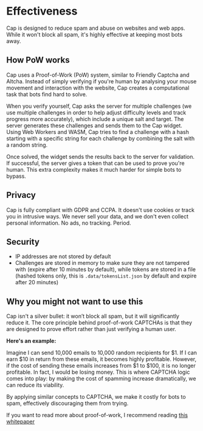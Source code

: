 # Effectiveness

Cap is designed to reduce spam and abuse on websites and web apps. While it won't block all spam, it's highly effective at keeping most bots away.

## How PoW works

Cap uses a Proof-of-Work (PoW) system, similar to Friendly Captcha and Altcha. Instead of simply verifying if you're human by analysing your mouse movement and interaction with the website, Cap creates a computational task that bots find hard to solve.

When you verify yourself, Cap asks the server for multiple challenges (we use multiple challenges in order to help adjust difficulty levels and track progress more accurately), which include a unique salt and target. The server generates these challenges and sends them to the Cap widget. Using Web Workers and WASM, Cap tries to find a challenge with a hash starting with a specific string for each challenge by combining the salt with a random string.

Once solved, the widget sends the results back to the server for validation. If successful, the server gives a token that can be used to prove you're human. This extra complexity makes it much harder for simple bots to bypass.

## Privacy

Cap is fully compliant with GDPR and CCPA. It doesn't use cookies or track you in intrusive ways. We never sell your data, and we don't even collect personal information. No ads, no tracking. Period.

## Security

- IP addresses are not stored by default
- Challenges are stored in memory to make sure they are not tampered with (expire after 10 minutes by default), while tokens are stored in a file (hashed tokens only, this is `.data/tokensList.json` by default and expire after 20 minutes)

## Why you might not want to use this

Cap isn't a silver bullet: it won’t block all spam, but it will significantly reduce it. The core principle behind proof-of-work CAPTCHAs is that they are designed to prove effort rather than just verifying a human user.

**Here's an example:**

Imagine I can send 10,000 emails to 10,000 random recipients for $1. If I can earn $10 in return from these emails, it becomes highly profitable. However, if the cost of sending these emails increases from $1 to $100, it is no longer profitable. In fact, I would be losing money. This is where CAPTCHA logic comes into play: by making the cost of spamming increase dramatically, we can reduce its viability.

By applying similar concepts to CAPTCHA, we make it costly for bots to spam, effectively discouraging them from trying.

If you want to read more about proof-of-work, I recommend reading [this whitepaper](https://www.researchgate.net/publication/374638786_Proof-of-Work_CAPTCHA_with_password_cracking_functionality)